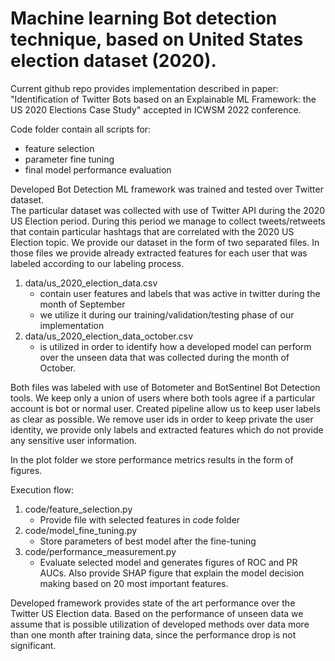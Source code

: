 # Machine learning Bot detection technique, based on United States election dataset (2020).

Current github repo provides implementation described in paper: "Identification of Twitter Bots based on an Explainable ML Framework: the US 2020 Elections Case Study" accepted in ICWSM 2022 conference. 

Code folder contain all scripts for:
- feature selection
- parameter fine tuning
- final model performance evaluation

Developed Bot Detection ML framework was trained and tested over Twitter dataset.\
The particular dataset was collected with use of Twitter API during the 2020 US Election period. During this period we manage to collect tweets/retweets that contain particular hashtags that are correlated with the 2020 US Election topic.
We provide our dataset in the form of two separated files. In those files we provide already extracted features for each user that was labeled according to our labeling process.

1. data/us_2020_election_data.csv
   - contain user features and labels that was active in twitter during the month of September
   - we utilize it during our training/validation/testing phase of our implementation
2. data/us_2020_election_data_october.csv
   - is utilized in order to identify how a developed model can perform over the unseen data that was collected during the month of October.

Both files was labeled with use of Botometer and BotSentinel Bot Detection tools. We keep only a union of users where both tools agree if a particular account is bot or normal user. Created pipeline allow us to keep user labels as clear as possible.
We remove user ids in order to keep private the user identity, we provide only labels and extracted features which do not provide any sensitive user information.

In the plot folder we store performance metrics results in the form of figures.


Execution flow:
1. code/feature_selection.py
   - Provide file with selected features in code folder
2. code/model_fine_tuning.py
   - Store parameters of best model after the fine-tuning
3. code/performance_measurement.py
   - Evaluate selected model and generates figures of ROC and PR AUCs. Also provide SHAP figure that explain the model decision making based on 20 most important features.

Developed framework provides state of the art performance over the Twitter US Election data. Based on the performance of unseen data we assume that is possible utilization of developed methods over data more than one month after training data, since the performance drop is not significant. 

